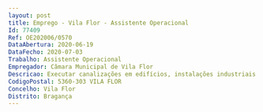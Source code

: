 ```yaml
--- 
layout: post
title: Emprego - Vila Flor - Assistente Operacional
Id: 77409
Ref: OE202006/0570
DataAbertura: 2020-06-19
DataFecho: 2020-07-03
Trabalho: Assistente Operacional
Empregador: Câmara Municipal de Vila Flor
Descricao: Executar canalizações em edifícios, instalações industriais e outros locais, destinados ao transporte de água ou esgotos  Cortar, roscar e soldar tubos de chumbo, plástico, ferro, fibrocimento e materiais afins  Proceder à reparação de fugas de água  Proceder à desobstrução de saneamentos  Executar novos ramais  Colocar contadores de água  Instalar e reparar torneiras, autoclismos e infiltrações  Instalar equipamentos sanitários e cozinhas
CodigoPostal: 5360-303 VILA FLOR
Concelho: Vila Flor
Distrito: Bragança
--- 
```

